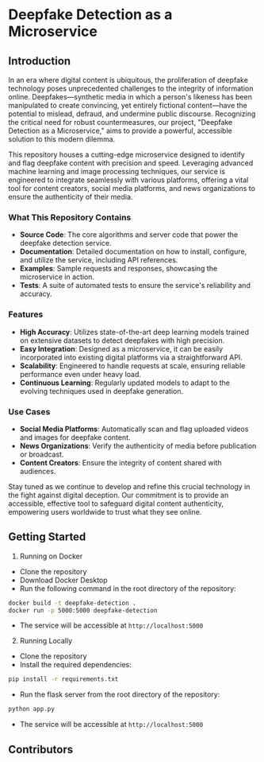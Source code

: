 # Deepfake Detection as a Microservice

## Introduction

In an era where digital content is ubiquitous, the proliferation of deepfake technology poses unprecedented challenges to the integrity of information online. Deepfakes—synthetic media in which a person's likeness has been manipulated to create convincing, yet entirely fictional content—have the potential to mislead, defraud, and undermine public discourse. Recognizing the critical need for robust countermeasures, our project, "Deepfake Detection as a Microservice," aims to provide a powerful, accessible solution to this modern dilemma.

This repository houses a cutting-edge microservice designed to identify and flag deepfake content with precision and speed. Leveraging advanced machine learning and image processing techniques, our service is engineered to integrate seamlessly with various platforms, offering a vital tool for content creators, social media platforms, and news organizations to ensure the authenticity of their media.

### What This Repository Contains

- **Source Code**: The core algorithms and server code that power the deepfake detection service.
- **Documentation**: Detailed documentation on how to install, configure, and utilize the service, including API references.
- **Examples**: Sample requests and responses, showcasing the microservice in action.
- **Tests**: A suite of automated tests to ensure the service's reliability and accuracy.

### Features

- **High Accuracy**: Utilizes state-of-the-art deep learning models trained on extensive datasets to detect deepfakes with high precision.
- **Easy Integration**: Designed as a microservice, it can be easily incorporated into existing digital platforms via a straightforward API.
- **Scalability**: Engineered to handle requests at scale, ensuring reliable performance even under heavy load.
- **Continuous Learning**: Regularly updated models to adapt to the evolving techniques used in deepfake generation.

### Use Cases

- **Social Media Platforms**: Automatically scan and flag uploaded videos and images for deepfake content.
- **News Organizations**: Verify the authenticity of media before publication or broadcast.
- **Content Creators**: Ensure the integrity of content shared with audiences.

Stay tuned as we continue to develop and refine this crucial technology in the fight against digital deception. Our commitment is to provide an accessible, effective tool to safeguard digital content authenticity, empowering users worldwide to trust what they see online.

## Getting Started

1. Running on Docker
- Clone the repository
- Download Docker Desktop
- Run the following command in the root directory of the repository:
```bash
docker build -t deepfake-detection .
docker run -p 5000:5000 deepfake-detection
```
- The service will be accessible at `http://localhost:5000`

2. Running Locally
- Clone the repository
- Install the required dependencies:
```bash
pip install -r requirements.txt
```
- Run the flask server from the root directory of the repository:
```bash
python app.py
```
- The service will be accessible at `http://localhost:5000`

## Contributors

